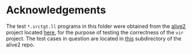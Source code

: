 # Acknowledgements

The test `*.srctgt.ll` programs in this folder were obtained from the [alive2](https://github.com/AliveToolkit/alive2) project located [here](https://github.com/AliveToolkit),
for the purpose of testing the correctness of the `vir` project.
The test cases in question are located in [this](https://github.com/AliveToolkit/alive2/tree/master/tests/alive-tv) subdirectory of the alive2 repo. 